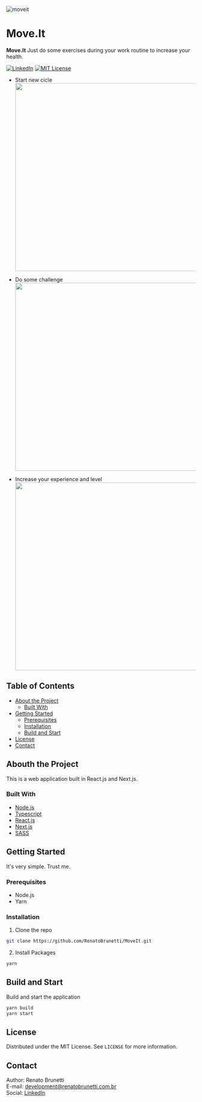 ![moveit](https://renatobrunetti.com.br/projects/moveit/moveit-logo-github.svg)

# Move.It

**Move.It** Just do some exercises during your work routine to increase your health.

[![LinkedIn][linkedin-shield]][linkedin-url]
[![MIT License][license-shield]][license-url]

- Start new cicle<br>
  <img src="https://renatobrunetti.com.br/projects/moveit/moveit-start.png" width="500px">

- Do some challenge<br>
  <img src="https://renatobrunetti.com.br/projects/moveit/moveit-challenge.png" width="500px">

- Increase your experience and level<br>
  <img src="https://renatobrunetti.com.br/projects/moveit/moveit-levelup.png" width="500px">

## Table of Contents

- [About the Project](#about-the-project)
  - [Built With](#built-with)
- [Getting Started](#getting-started)
  - [Prerequisites](#prerequisites)
  - [Installation](#installation)
  - [Build and Start](#buildandstart)
- [License](#license)
- [Contact](#contact)

## Abouth the Project

This is a web application built in React.js and Next.js.

### Built With

- [Node.js](https://nodejs.org/)
- [Typescript](https://www.typescriptlang.org/)
- [React.js](https://reactjs.org/)
- [Next.js](https://nextjs.org/)
- [SASS](https://sass-lang.com/)

## Getting Started

It's very simple. Trust me.

### Prerequisites

- Node.js
- Yarn

### Installation

1. Clone the repo

```sh
git clone https://github.com/RenatoBrunetti/MoveIt.git
```

2. Install Packages

```sh
yarn
```

## Build and Start

Build and start the application

```sh
yarn build
yarn start
```

## License

Distributed under the MIT License. See `LICENSE` for more information.

## Contact

Author: Renato Brunetti<br>
E-mail: [development@renatobrunetti.com.br](mailto:development@renatobrunetti.com.br)<br>
Social: [LinkedIn](https://linkedin.com/in/RenatoCarapiaBrunetti/)

<!-- MARKDOWN LINKS & IMAGES -->

[license-shield]: https://img.shields.io/github/license/othneildrew/Best-README-Template.svg?style=flat-square
[license-url]: https://github.com/RenatoBrunetti/MoveIt/blob/master/license.txt
[linkedin-shield]: https://img.shields.io/badge/-LinkedIn-black.svg?style=flat-square&logo=linkedin&colorB=555
[linkedin-url]: https://linkedin.com/in/RenatoCarapiaBrunetti/
